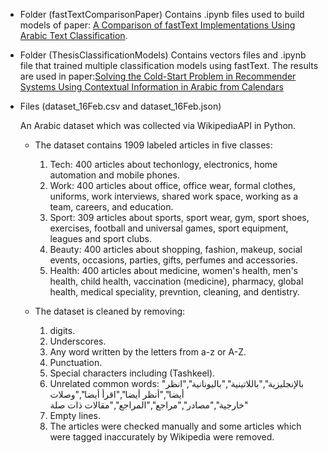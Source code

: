 
* Folder (fastTextComparisonPaper)
    Contains .ipynb files used to build models of paper: [A Comparison of fastText Implementations Using Arabic Text Classification](https://link.springer.com/chapter/10.1007/978-3-030-29513-4_21).

* Folder (ThesisClassificationModels)
    Contains vectors files and .ipynb file that trained multiple classification models using fastText. The results are used in paper:[Solving the Cold-Start Problem in Recommender Systems Using Contextual Information in Arabic from Calendars](https://link.springer.com/article/10.1007/s13369-020-04890-z) 

* Files (dataset_16Feb.csv and dataset_16Feb.json)
  
    An Arabic dataset which was collected via WikipediaAPI in Python.

    * The dataset contains 1909 labeled articles in five classes:
        1. Tech: 400 articles about techonlogy, electronics, home automation and mobile phones.
        2. Work: 400 articles about office, office wear, formal clothes, uniforms, work interviews, shared work space, working as a team, careers, and education.
        3. Sport: 309 articles about sports, sport wear, gym, sport shoes, exercises, football and universal games, sport equipment, leagues and sport clubs.
        4. Beauty: 400 articles about shopping, fashion, makeup, social events, occasions, parties, gifts, perfumes and accessories.
        5. Health: 400 articles about medicine, women's health, men's health, child health, vaccination (medicine), pharmacy, global health, medical speciality, prevntion, cleaning, and dentistry.

    * The dataset is cleaned by removing:
        1. digits.
        2. Underscores.
        3. Any word written by the letters from a-z or A-Z.
        4. Punctuation.
        5. Special characters including (Tashkeel).
        6. Unrelated common words: "بالإنجليزية","باللاتينية","باليونانية","انظر أيضا","أنظر أيضا","اقرأ أيضا","وصلات خارجية","مصادر","مراجع","المراجع","مقالات ذات صلة"
        7. Empty lines.
        8. The articles were checked manually and some articles which were tagged inaccurately by Wikipedia were removed. 
